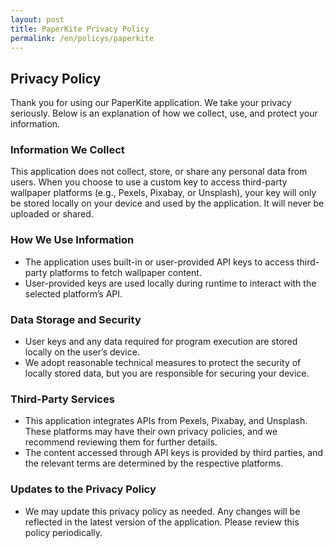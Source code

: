 ```yaml
---
layout: post
title: PaperKite Privacy Policy
permalink: /en/policys/paperkite
---
```


## Privacy Policy

Thank you for using our PaperKite application. We take your privacy seriously. Below is an explanation of how we collect, use, and protect your information.

### Information We Collect
This application does not collect, store, or share any personal data from users.
When you choose to use a custom key to access third-party wallpaper platforms (e.g., Pexels, Pixabay, or Unsplash), your key will only be stored locally on your device and used by the application. It will never be uploaded or shared.

### How We Use Information
- The application uses built-in or user-provided API keys to access third-party platforms to fetch wallpaper content.
- User-provided keys are used locally during runtime to interact with the selected platform’s API.

### Data Storage and Security
- User keys and any data required for program execution are stored locally on the user’s device.
- We adopt reasonable technical measures to protect the security of locally stored data, but you are responsible for securing your device.

### Third-Party Services
- This application integrates APIs from Pexels, Pixabay, and Unsplash. These platforms may have their own privacy policies, and we recommend reviewing them for further details.
- The content accessed through API keys is provided by third parties, and the relevant terms are determined by the respective platforms.

### Updates to the Privacy Policy
- We may update this privacy policy as needed. Any changes will be reflected in the latest version of the application. Please review this policy periodically.

